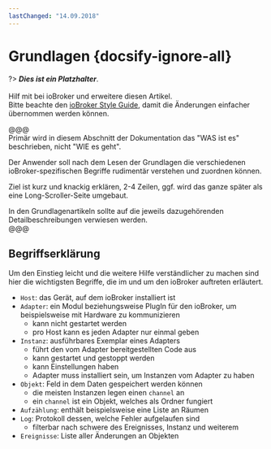 ```yaml
---
lastChanged: "14.09.2018"
---
```


# Grundlagen {docsify-ignore-all}

?> ***Dies ist ein Platzhalter***.
   <br><br>
   Hilf mit bei ioBroker und erweitere diesen Artikel.  
   Bitte beachte den [ioBroker Style Guide](community/styleguidedoc),
   damit die Änderungen einfacher übernommen werden können.

@@@   
Primär wird in diesem Abschnitt der Dokumentation das "WAS ist es"
beschrieben, nicht "WIE es geht".  

Der Anwender soll nach dem Lesen der Grundlagen die verschiedenen
ioBroker-spezifischen Begriffe rudimentär verstehen und zuordnen können.  

Ziel ist kurz und knackig erklären, 2-4 Zeilen, ggf. wird das ganze 
später als eine Long-Scroller-Seite umgebaut.

In den Grundlagenartikeln sollte auf die jeweils dazugehörenden
Detailbeschreibungen verwiesen werden.   
@@@

## Begriffserklärung
Um den Einstieg leicht und die weitere Hilfe verständlicher zu machen sind hier die wichtigsten Begriffe, die im und um den ioBroker auftreten erläutert.

* `Host`: das Gerät, auf dem ioBroker installiert ist
* `Adapter`: ein Modul beziehungsweise PlugIn für den ioBroker, um beispielsweise mit Hardware zu kommunizieren
    - kann nicht gestartet werden
    - pro Host kann es jeden Adapter nur einmal geben
* `Instanz`: ausführbares Exemplar eines Adapters
    - führt den vom Adapter bereitgestellten Code aus
    - kann gestartet und gestoppt werden
    - kann Einstellungen haben
    - Adapter muss installiert sein, um Instanzen vom Adapter zu haben
* `Objekt`: Feld in dem Daten gespeichert werden können
    - die meisten Instanzen legen einen `channel` an
    - ein `channel` ist ein Objekt, welches als Ordner fungiert
* `Aufzählung`: enthält beispielsweise eine Liste an Räumen
* `Log`: Protokoll dessen, welche Fehler aufgelaufen sind
    - filterbar nach schwere des Ereignisses, Instanz und weiterem
* `Ereignisse`: Liste aller Änderungen an Objekten
